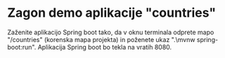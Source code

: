 # Zagon demo aplikacije "countries"

Zaženite aplikacijo Spring boot tako, da v oknu terminala odprete mapo "/countries" (korenska mapa projekta) in poženete ukaz
".\mvnw spring-boot:run". Aplikacija Spring boot bo tekla na vratih 8080.

 
